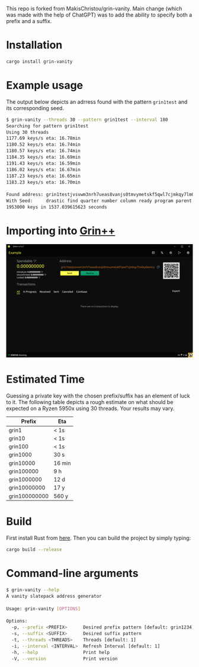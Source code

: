 This repo is forked from MakisChristou/grin-vanity. Main change (which was made with the help of ChatGPT) was to add the ability to specify both a prefix and a suffix.

# Installation

```bash
cargo install grin-vanity
```

# Example usage
The output below depicts an adrress found with the pattern `grin1test` and its corresponding seed.

```bash
$ grin-vanity --threads 30 --pattern grin1test --interval 180
Searching for pattern grin1test
Using 30 threads
1177.69 keys/s eta: 16.78min
1180.52 keys/s eta: 16.74min
1180.57 keys/s eta: 16.74min
1184.35 keys/s eta: 16.69min
1191.43 keys/s eta: 16.59min
1186.02 keys/s eta: 16.67min
1187.23 keys/s eta: 16.65min
1183.23 keys/s eta: 16.70min

Found address: grin1testjvsvwm3nrh7ueas8vanjs0tmvymetskf5qwl7cjmkqy7lm0sy0wmcs 
With Seed:     drastic find quarter number column ready program parent mad novel fix vital drill cactus host arm enter omit short team mushroom saddle fancy swarm 
1953000 keys in 1537.039615623 seconds
```

# Importing into [Grin++](https://github.com/GrinPlusPlus/GrinPlusPlus)
<img width="600" src="screenshots/grin++.png">


# Estimated Time
Guessing a private key with the chosen prefix/suffix has an element of luck to it. The following table depicts a rough estimate on what should be expected on a Ryzen 5950x using 30 threads. Your results may vary.

| Prefix        | Eta        |
| ------------- | ---------- |
|grin1        	| < 1s       |
|grin10         | < 1s       |
|grin100        | < 1s       |
|grin1000       | 30 s       |
|grin10000      | 16 min     |
|grin100000     | 9 h        |
|grin1000000    | 12 d       |
|grin10000000   | 17 y       |
|grin100000000  | 560 y      |


# Build
First install Rust from [here](https://www.rust-lang.org/tools/install). Then you can build the project by simply typing:
```bash
cargo build --release
```

# Command-line arguments
```bash
$ grin-vanity --help
A vanity slatepack address generator

Usage: grin-vanity [OPTIONS]

Options:
  -p, --prefix <PREFIX>      Desired prefix pattern [default: grin1234]
  -s, --suffix <SUFFIX>      Desired suffix pattern
  -t, --threads <THREADS>    Threads [default: 1]
  -i, --interval <INTERVAL>  Refresh Interval [default: 1]
  -h, --help                 Print help
  -V, --version              Print version
```





